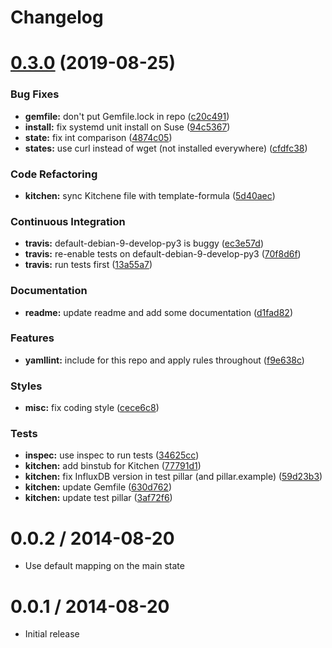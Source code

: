 # Changelog

# [0.3.0](https://github.com/saltstack-formulas/influxdb-formula/compare/v0.2.1...v0.3.0) (2019-08-25)


### Bug Fixes

* **gemfile:** don't put Gemfile.lock in repo ([c20c491](https://github.com/saltstack-formulas/influxdb-formula/commit/c20c491))
* **install:** fix systemd unit install on Suse ([94c5367](https://github.com/saltstack-formulas/influxdb-formula/commit/94c5367))
* **state:** fix int comparison ([4874c05](https://github.com/saltstack-formulas/influxdb-formula/commit/4874c05))
* **states:** use curl instead of wget (not installed everywhere) ([cfdfc38](https://github.com/saltstack-formulas/influxdb-formula/commit/cfdfc38))


### Code Refactoring

* **kitchen:** sync Kitchene file with template-formula ([5d40aec](https://github.com/saltstack-formulas/influxdb-formula/commit/5d40aec))


### Continuous Integration

* **travis:** default-debian-9-develop-py3 is buggy ([ec3e57d](https://github.com/saltstack-formulas/influxdb-formula/commit/ec3e57d))
* **travis:** re-enable tests on default-debian-9-develop-py3 ([70f8d6f](https://github.com/saltstack-formulas/influxdb-formula/commit/70f8d6f))
* **travis:** run tests first ([13a55a7](https://github.com/saltstack-formulas/influxdb-formula/commit/13a55a7))


### Documentation

* **readme:** update readme and add some documentation ([d1fad82](https://github.com/saltstack-formulas/influxdb-formula/commit/d1fad82))


### Features

* **yamllint:** include for this repo and apply rules throughout ([f9e638c](https://github.com/saltstack-formulas/influxdb-formula/commit/f9e638c))


### Styles

* **misc:** fix coding style ([cece6c8](https://github.com/saltstack-formulas/influxdb-formula/commit/cece6c8))


### Tests

* **inspec:** use inspec to run tests ([34625cc](https://github.com/saltstack-formulas/influxdb-formula/commit/34625cc))
* **kitchen:** add binstub for Kitchen ([77791d1](https://github.com/saltstack-formulas/influxdb-formula/commit/77791d1))
* **kitchen:** fix InfluxDB version in test pillar (and pillar.example) ([59d23b3](https://github.com/saltstack-formulas/influxdb-formula/commit/59d23b3))
* **kitchen:** update Gemfile ([630d762](https://github.com/saltstack-formulas/influxdb-formula/commit/630d762))
* **kitchen:** update test pillar ([3af72f6](https://github.com/saltstack-formulas/influxdb-formula/commit/3af72f6))

0.0.2 / 2014-08-20
==================

 * Use default mapping on the main state

0.0.1 / 2014-08-20
==================

 * Initial release

<!--
 vi: set ft=markdown :
-->
